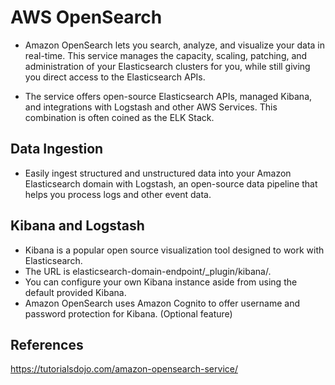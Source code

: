 # AWS OpenSearch 

- Amazon OpenSearch lets you search, analyze, and visualize your data in real-time. This service manages the capacity, scaling, patching, and administration of your Elasticsearch clusters for you, while still giving you direct access to the Elasticsearch APIs.

- The service offers open-source Elasticsearch APIs, managed Kibana, and integrations with Logstash and other AWS Services. This combination is often coined as the ELK Stack.

## Data Ingestion

- Easily ingest structured and unstructured data into your Amazon Elasticsearch domain with Logstash, an open-source data pipeline that helps you process logs and other event data.

## Kibana and Logstash

- Kibana is a popular open source visualization tool designed to work with Elasticsearch.
- The URL is elasticsearch-domain-endpoint/_plugin/kibana/.
- You can configure your own Kibana instance aside from using the default provided Kibana.
- Amazon OpenSearch uses Amazon Cognito to offer username and password protection for Kibana. (Optional feature)

## References

https://tutorialsdojo.com/amazon-opensearch-service/